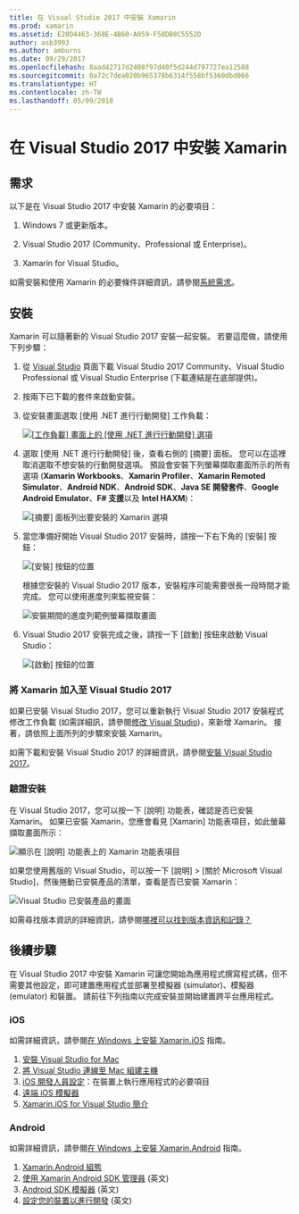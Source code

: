```yaml
---
title: 在 Visual Studio 2017 中安裝 Xamarin
ms.prod: xamarin
ms.assetid: E20D4463-368E-4B60-A059-F50DB8C5552D
author: asb3993
ms.author: amburns
ms.date: 09/29/2017
ms.openlocfilehash: 8aad42717d2408f97d40f5d244d797727ea12588
ms.sourcegitcommit: 0a72c7dea020b965378b6314f558bf5360dbd066
ms.translationtype: HT
ms.contentlocale: zh-TW
ms.lasthandoff: 05/09/2018
---
```

# <a name="installing-xamarin-in-visual-studio-2017"></a>在 Visual Studio 2017 中安裝 Xamarin

<a name="requirements" />

## <a name="requirements"></a>需求

以下是在 Visual Studio 2017 中安裝 Xamarin 的必要項目：

1. Windows 7 或更新版本。

2. Visual Studio 2017 (Community、Professional 或 Enterprise)。

3. Xamarin for Visual Studio。

如需安裝和使用 Xamarin 的必要條件詳細資訊，請參閱[系統需求](~/cross-platform/get-started/requirements.md)。

<a name="installation" />

## <a name="installation"></a>安裝

Xamarin 可以隨著新的 Visual Studio 2017 安裝一起安裝。
若要這麼做，請使用下列步驟：

1. 從 [Visual Studio](https://www.visualstudio.com/vs/) 頁面下載 Visual Studio 2017 Community、Visual Studio Professional 或 Visual Studio Enterprise (下載連結是在底部提供)。

2. 按兩下已下載的套件來啟動安裝。

3. 從安裝畫面選取 [使用 .NET 進行行動開發] 工作負載： 

    [![[工作負載] 畫面上的 [使用 .NET 進行行動開發] 選項](windows-images/01-mobile-dev-workload-sml.png)](windows-images/01-mobile-dev-workload.png#lightbox)

4. 選取 [使用 .NET 進行行動開發] 後，查看右側的 [摘要] 面板。 您可以在這裡取消選取不想安裝的行動開發選項。 預設會安裝下列螢幕擷取畫面所示的所有選項 (**Xamarin Workbooks**、**Xamarin Profiler**、**Xamarin Remoted Simulator**、**Android NDK**、**Android SDK**、**Java SE 開發套件**、**Google Android Emulator**、**F# 支援**以及 **Intel HAXM**)：

    ![[摘要] 面板列出要安裝的 Xamarin 選項](windows-images/02-summary.png)

5. 當您準備好開始 Visual Studio 2017 安裝時，請按一下右下角的 [安裝] 按鈕：

    ![[安裝] 按鈕的位置](windows-images/03-click-install.png)

   根據您安裝的 Visual Studio 2017 版本，安裝程序可能需要很長一段時間才能完成。 您可以使用進度列來監視安裝：

    ![安裝期間的進度列範例螢幕擷取畫面](windows-images/04-progress-bars.png)

6. Visual Studio 2017 安裝完成之後，請按一下 [啟動] 按鈕來啟動 Visual Studio：

    ![[啟動] 按鈕的位置](windows-images/05-launch.png)

<a name="vs2017" />

### <a name="adding-xamarin-to-visual-studio-2017"></a>將 Xamarin 加入至 Visual Studio 2017

如果已安裝 Visual Studio 2017，您可以重新執行 Visual Studio 2017 安裝程式修改工作負載 (如需詳細訊，請參閱[修改 Visual Studio](https://docs.microsoft.com/visualstudio/install/modify-visual-studio))，來新增 Xamarin。 接著，請依照上面所列的步驟來安裝 Xamarin。

如需下載和安裝 Visual Studio 2017 的詳細資訊，請參閱[安裝 Visual Studio 2017](https://docs.microsoft.com/visualstudio/install/install-visual-studio)。


### <a name="verifying-installation"></a>驗證安裝

在 Visual Studio 2017，您可以按一下 [說明] 功能表，確認是否已安裝 Xamarin。 如果已安裝 Xamarin，您應會看見 [Xamarin] 功能表項目，如此螢幕擷取畫面所示：

![顯示在 [說明] 功能表上的 Xamarin 功能表項目](windows-images/12-xamarin-menu-item.png)

如果您使用舊版的 Visual Studio，可以按一下 [說明] > [關於 Microsoft Visual Studio]，然後捲動已安裝產品的清單，查看是否已安裝 Xamarin：

![Visual Studio 已安裝產品的畫面](windows-images/13-xamarin-is-installed.png)

如需尋找版本資訊的詳細資訊，請參閱[哪裡可以找到版本資訊和記錄？](~/cross-platform/troubleshooting/questions/version-logs.md)

<a name="nextsteps" />

## <a name="next-steps"></a>後續步驟

在 Visual Studio 2017 中安裝 Xamarin 可讓您開始為應用程式撰寫程式碼，但不需要其他設定，即可建置應用程式並部署至模擬器 (simulator)、模擬器 (emulator) 和裝置。 請前往下列指南以完成安裝並開始建置跨平台應用程式。

### <a name="ios"></a>iOS

如需詳細資訊，請參閱[在 Windows 上安裝 Xamarin.iOS](~/ios/get-started/installation/windows/index.md) 指南。 

1. [安裝 Visual Studio for Mac](https://docs.microsoft.com/visualstudio/mac/installation)
2. [將 Visual Studio 連線至 Mac 組建主機](~/ios/get-started/installation/windows/connecting-to-mac/index.md)
3. [iOS 開發人員設定](~/ios/get-started/installation/device-provisioning/index.md)：在裝置上執行應用程式的必要項目
5. [遠端 iOS 模擬器](~/tools/ios-simulator.md)
6. [Xamarin.iOS for Visual Studio 簡介](~/ios/get-started/installation/windows/introduction-to-xamarin-ios-for-visual-studio.md)

### <a name="android"></a>Android

如需詳細資訊，請參閱[在 Windows 上安裝 Xamarin.Android](~/android/get-started/installation/windows.md) 指南。

1. [Xamarin.Android 組態](~/android/get-started/installation/windows.md#configuration)
2. [使用 Xamarin Android SDK 管理員](~/android/get-started/installation/android-sdk.md?ide=vs) \(英文\)
3. [Android SDK 模擬器](~/android/get-started/installation/android-emulator/index.md) \(英文\)
4. [設定您的裝置以進行開發](~/android/get-started/installation/set-up-device-for-development.md) \(英文\)
